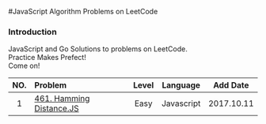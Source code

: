 #JavaScript Algorithm Problems on LeetCode 

### Introduction
JavaScript and Go Solutions to problems on LeetCode.  
Practice Makes Prefect!  
Come on!

| NO. | Problem       | Level  | Language  | Add Date|
|:-------:|:--------------|:------:|:---------:|:-------------:|
|1|[461. Hamming Distance.JS](https://github.com/MichealDean/LeetCode/blob/master/JavaScript/461.%20Hamming%20Distance.js)|Easy|Javascript|2017.10.11|
